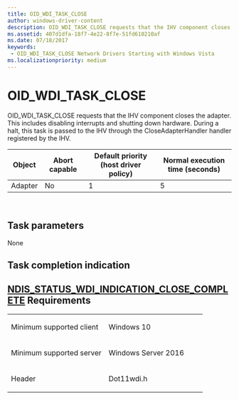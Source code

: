 ```yaml
---
title: OID_WDI_TASK_CLOSE
author: windows-driver-content
description: OID_WDI_TASK_CLOSE requests that the IHV component closes the adapter. This includes disabling interrupts and shutting down hardware. During a halt, this task is passed to the IHV through the CloseAdapterHandler handler registered by the IHV.
ms.assetid: 407d1dfa-18f7-4e22-8f7e-51fd610210af
ms.date: 07/18/2017
keywords:
 - OID_WDI_TASK_CLOSE Network Drivers Starting with Windows Vista
ms.localizationpriority: medium
---
```


# OID\_WDI\_TASK\_CLOSE


OID\_WDI\_TASK\_CLOSE requests that the IHV component closes the adapter. This includes disabling interrupts and shutting down hardware. During a halt, this task is passed to the IHV through the CloseAdapterHandler handler registered by the IHV.

| Object  | Abort capable | Default priority (host driver policy) | Normal execution time (seconds) |
|---------|---------------|---------------------------------------|---------------------------------|
| Adapter | No            | 1                                     | 5                               |

 

## Task parameters


None
## Task completion indication


[NDIS\_STATUS\_WDI\_INDICATION\_CLOSE\_COMPLETE](ndis-status-wdi-indication-close-complete.md)
Requirements
------------

<table>
<colgroup>
<col width="50%" />
<col width="50%" />
</colgroup>
<tbody>
<tr class="odd">
<td><p>Minimum supported client</p></td>
<td><p>Windows 10</p></td>
</tr>
<tr class="even">
<td><p>Minimum supported server</p></td>
<td><p>Windows Server 2016</p></td>
</tr>
<tr class="odd">
<td><p>Header</p></td>
<td>Dot11wdi.h</td>
</tr>
</tbody>
</table>

 

 




